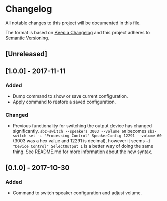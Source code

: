 # Changelog
All notable changes to this project will be documented in this file.

The format is based on [Keep a Changelog](http://keepachangelog.com/en/1.0.0/)
and this project adheres to [Semantic Versioning](http://semver.org/spec/v2.0.0.html).

## [Unreleased]

## [1.0.0] - 2017-11-11
### Added
- Dump command to show or save current configuration.
- Apply command to restore a saved configuration.

### Changed
- Previous functionality for switching the output device has changed significantly. `sbz-switch --speakers 3003 --volume 60` becomes `sbz-switch set -i "Processing Control" SpeakerConfig 12291 --volume 60` (3003 was a hex value and 12291 is decimal), however it seems `-i "Device Control" SelectOutput 1` is a better way of doing the same thing. See README.md for more information about the new syntax.

## [0.1.0] - 2017-10-30
### Added
- Command to switch speaker configuration and adjust volume.

